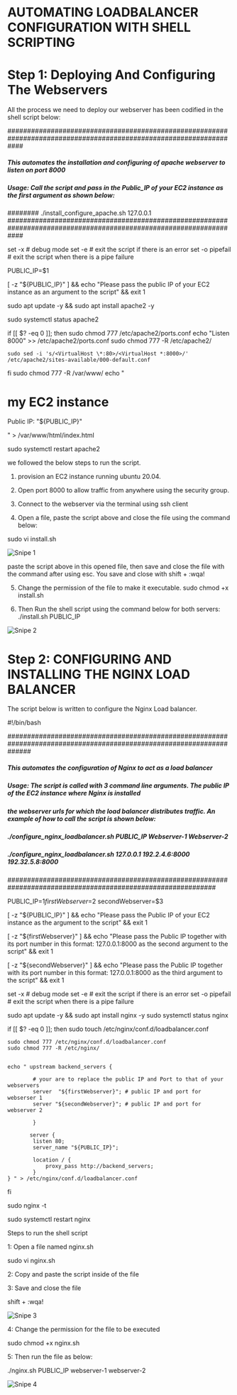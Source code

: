 # AUTOMATING LOADBALANCER CONFIGURATION WITH SHELL SCRIPTING

# Step 1: Deploying And Configuring The Webservers

All the process we need to deploy our webserver has been codified in the shell script below:

####################################################################################################################
##### This automates the installation and configuring of apache webserver to listen on port 8000
##### Usage: Call the script and pass in the Public_IP of your EC2 instance as the first argument as shown below:
######## ./install_configure_apache.sh 127.0.0.1
####################################################################################################################

set -x # debug mode
set -e # exit the script if there is an error
set -o pipefail # exit the script when there is a pipe failure

PUBLIC_IP=$1

[ -z "${PUBLIC_IP}" ] && echo "Please pass the public IP of your EC2 instance as an argument to the script" && exit 1

sudo apt update -y &&  sudo apt install apache2 -y

sudo systemctl status apache2

if [[ $? -eq 0 ]]; then
    sudo chmod 777 /etc/apache2/ports.conf
    echo "Listen 8000" >> /etc/apache2/ports.conf
    sudo chmod 777 -R /etc/apache2/

    sudo sed -i 's/<VirtualHost \*:80>/<VirtualHost *:8000>/' /etc/apache2/sites-available/000-default.conf

fi
sudo chmod 777 -R /var/www/
echo "<!DOCTYPE html>
        <html>
        <head>
            <title>My EC2 Instance</title>
        </head>
        <body>
            <h1>my EC2 instance</h1>
            <p>Public IP: "${PUBLIC_IP}"</p>
        </body>
        </html>" > /var/www/html/index.html

sudo systemctl restart apache2

we followed the below steps to run the script.

1. provision an EC2 instance running ubuntu 20.04.

2. Open port 8000 to allow traffic from anywhere using the security group.

3. Connect to the webserver via the terminal using ssh client

4. Open a file, paste the script above and close the file using the command below:

sudo vi install.sh

![Snipe 1](https://github.com/Mirahkeyz/Darey.io-Projects/assets/134533695/9978dea3-6466-4e2b-9ac5-6f6ecec7f00b)

paste the script above in this opened file, then save and close the file with the command after using esc. You save and close with shift + :wqa!

5. Change the permission of the file to make it executable.
sudo chmod +x install.sh

6. Then Run the shell script using the command below for both servers:
./install.sh PUBLIC_IP

![Snipe 2](https://github.com/Mirahkeyz/Darey.io-Projects/assets/134533695/4590b393-9b41-44ce-8212-fe9018fdf6c8)

# Step 2: CONFIGURING AND INSTALLING THE NGINX LOAD BALANCER

The script below is written to configure the Nginx Load balancer.

#!/bin/bash

######################################################################################################################
##### This automates the configuration of Nginx to act as a load balancer
##### Usage: The script is called with 3 command line arguments. The public IP of the EC2 instance where Nginx is installed
##### the webserver urls for which the load balancer distributes traffic. An example of how to call the script is shown below:
##### ./configure_nginx_loadbalancer.sh PUBLIC_IP Webserver-1 Webserver-2
#####  ./configure_nginx_loadbalancer.sh 127.0.0.1 192.2.4.6:8000  192.32.5.8:8000
############################################################################################################# 

PUBLIC_IP=$1
firstWebserver=$2
secondWebserver=$3

[ -z "${PUBLIC_IP}" ] && echo "Please pass the Public IP of your EC2 instance as the argument to the script" && exit 1

[ -z "${firstWebserver}" ] && echo "Please pass the Public IP together with its port number in this format: 127.0.0.1:8000 as the second argument to the script" && exit 1

[ -z "${secondWebserver}" ] && echo "Please pass the Public IP together with its port number in this format: 127.0.0.1:8000 as the third argument to the script" && exit 1

set -x # debug mode
set -e # exit the script if there is an error
set -o pipefail # exit the script when there is a pipe failure


sudo apt update -y && sudo apt install nginx -y
sudo systemctl status nginx

if [[ $? -eq 0 ]]; then
    sudo touch /etc/nginx/conf.d/loadbalancer.conf

    sudo chmod 777 /etc/nginx/conf.d/loadbalancer.conf
    sudo chmod 777 -R /etc/nginx/

    
    echo " upstream backend_servers {

            # your are to replace the public IP and Port to that of your webservers
            server  "${firstWebserver}"; # public IP and port for webserser 1
            server "${secondWebserver}"; # public IP and port for webserver 2

            }

           server {
            listen 80;
            server_name "${PUBLIC_IP}";

            location / {
                proxy_pass http://backend_servers;   
            }
    } " > /etc/nginx/conf.d/loadbalancer.conf
fi

sudo nginx -t

sudo systemctl restart nginx

Steps to run the shell script

1: Open a file named nginx.sh

sudo vi nginx.sh

2: Copy and paste the script inside of the file

3: Save and close the file

shift + :wqa!

![Snipe 3](https://github.com/Mirahkeyz/Darey.io-Projects/assets/134533695/a77c0464-8667-4af2-b9a2-5230553eaacd)


4: Change the permission for the file to be executed

sudo chmod +x nginx.sh

5: Then run the file as below:

./nginx.sh PUBLIC_IP webserver-1 webserver-2

![Snipe 4](https://github.com/Mirahkeyz/Darey.io-Projects/assets/134533695/a43bf6fc-a8c3-4e74-80fc-bccc50feeee0)


